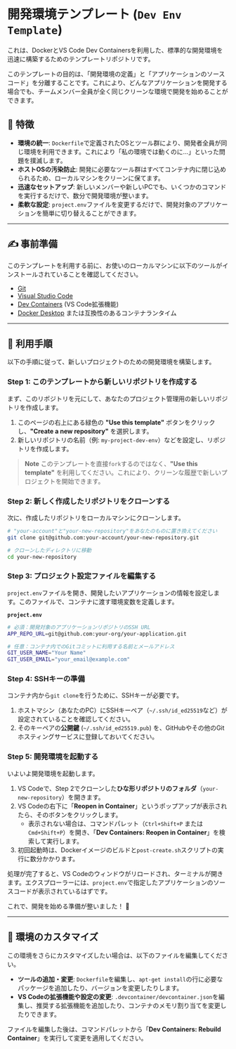# 開発環境テンプレート (`Dev Env Template`)

これは、DockerとVS Code Dev Containersを利用した、標準的な開発環境を迅速に構築するためのテンプレートリポジトリです。

このテンプレートの目的は、「開発環境の定義」と「アプリケーションのソースコード」を分離することです。これにより、どんなアプリケーションを開発する場合でも、チームメンバー全員が全く同じクリーンな環境で開発を始めることができます。

## 🎯 特徴

  * **環境の統一**: `Dockerfile`で定義されたOSとツール群により、開発者全員が同じ環境を利用できます。これにより「私の環境では動くのに…」といった問題を撲滅します。
  * **ホストOSの汚染防止**: 開発に必要なツール群はすべてコンテナ内に閉じ込められるため、ローカルマシンをクリーンに保てます。
  * **迅速なセットアップ**: 新しいメンバーや新しいPCでも、いくつかのコマンドを実行するだけで、数分で開発環境が整います。
  * **柔軟な設定**: `project.env`ファイルを変更するだけで、開発対象のアプリケーションを簡単に切り替えることができます。

-----

## ✍️ 事前準備

このテンプレートを利用する前に、お使いのローカルマシンに以下のツールがインストールされていることを確認してください。

  * [Git](https://git-scm.com/)
  * [Visual Studio Code](https://code.visualstudio.com/)
  * [Dev Containers](https://marketplace.visualstudio.com/items?itemName=ms-vscode-remote.remote-containers) (VS Code拡張機能)
  * [Docker Desktop](https://www.docker.com/products/docker-desktop/) または互換性のあるコンテナランタイム

-----

## 🚀 利用手順

以下の手順に従って、新しいプロジェクトのための開発環境を構築します。

### Step 1: このテンプレートから新しいリポジトリを作成する

まず、このリポジトリを元にして、あなたのプロジェクト管理用の新しいリポジトリを作成します。

1.  このページの右上にある緑色の **"Use this template"** ボタンをクリックし、**"Create a new repository"** を選択します。
2.  新しいリポジトリの名前（例: `my-project-dev-env`）などを設定し、リポジトリを作成します。

> **Note**
> このテンプレートを直接`fork`するのではなく、**"Use this template"** を利用してください。これにより、クリーンな履歴で新しいプロジェクトを開始できます。

### Step 2: 新しく作成したリポジトリをクローンする

次に、作成したリポジトリをローカルマシンにクローンします。

```bash
# "your-account"と"your-new-repository"をあなたのものに置き換えてください
git clone git@github.com:your-account/your-new-repository.git

# クローンしたディレクトリに移動
cd your-new-repository
```

### Step 3: プロジェクト設定ファイルを編集する

`project.env`ファイルを開き、開発したいアプリケーションの情報を設定します。このファイルで、コンテナに渡す環境変数を定義します。

**`project.env`**

```bash
# 必須：開発対象のアプリケーションリポジトリのSSH URL
APP_REPO_URL=git@github.com:your-org/your-application.git

# 任意：コンテナ内でのGitコミットに利用する名前とメールアドレス
GIT_USER_NAME="Your Name"
GIT_USER_EMAIL="your_email@example.com"
```

### Step 4: SSHキーの準備

コンテナ内から`git clone`を行うために、SSHキーが必要です。

1.  ホストマシン（あなたのPC）にSSHキーペア（`~/.ssh/id_ed25519`など）が設定されていることを確認してください。
2.  そのキーペアの**公開鍵** (`~/.ssh/id_ed25519.pub`) を、GitHubやその他のGitホスティングサービスに登録しておいてください。

### Step 5: 開発環境を起動する

いよいよ開発環境を起動します。

1.  VS Codeで、Step 2でクローンした**ひな形リポジトリのフォルダ**（`your-new-repository`）を開きます。
2.  VS Codeの右下に「**Reopen in Container**」というポップアップが表示されたら、そのボタンをクリックします。
      * 表示されない場合は、コマンドパレット（`Ctrl+Shift+P` または `Cmd+Shift+P`）を開き、「**Dev Containers: Reopen in Container**」を検索して実行します。
3.  初回起動時は、Dockerイメージのビルドと`post-create.sh`スクリプトの実行に数分かかります。

処理が完了すると、VS Codeのウィンドウがリロードされ、ターミナルが開きます。エクスプローラーには、`project.env`で指定したアプリケーションのソースコードが表示されているはずです。

これで、開発を始める準備が整いました！ 🎉

-----

## 🔧 環境のカスタマイズ

この環境をさらにカスタマイズしたい場合は、以下のファイルを編集してください。

  * **ツールの追加・変更**: `Dockerfile`を編集し、`apt-get install`の行に必要なパッケージを追加したり、バージョンを変更したりします。
  * **VS Codeの拡張機能や設定の変更**: `.devcontainer/devcontainer.json`を編集し、推奨する拡張機能を追加したり、コンテナのメモリ割り当てを変更したりできます。

ファイルを編集した後は、コマンドパレットから「**Dev Containers: Rebuild Container**」を実行して変更を適用してください。